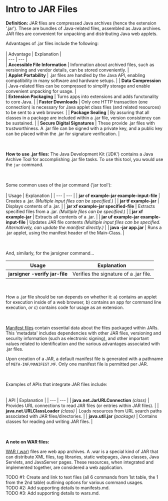 # Intro to JAR Files
**Definition:** JAR files are compressed Java archives (hence the extension '.jar'). These are bundles of Java-related files, assembled as Java archives. JAR files are convenient for unpacking and distributing Java web applets. 

Advantages of .jar files include the following:
<br /><br />
| Advantage | Explanation |  
| --- | --- |   
| **Accessible File Information** | Information about archived files, such as versioning and vendor details, can be stored conveniently. |  
| **Applet Portability** | .jar files are handled by the Java API, enabling compatibility in many software and hardware setups. |
| **Data Compression** | Java-related files can be compressed to simplify storage and enable convenient unpacking for usage. |  
| **Extension Packaging** | Turns apps into extensions and adds functonality to core Java. |
| **Faster Downloads** | Only one HTTP transaction (one connection) is necessary for Java applet class files (and related resources) to be sent to a web browser. |
| **Package Sealing** | By assuring that all classes in a package are included within a .jar file, version consistency can be sustained. |
| **Secure Digital Signatures** | These provide .jar files with trustworthiness. A .jar file can be signed with a private key, and a public key can be placed within the .jar for signature verification. |  

<br /><br />
**How to use .jar files:**  The Java Development Kit ('JDK') contains a Java Archive Tool for accomplishing .jar file tasks. To use this tool, you would use the `jar` command.

<br /><br />
Some common uses of the jar command ('jar tool'):
<br /><br />
| Usage | Explanation |
| --- | --- |
| **jar cf example-jar example-input-file** | Creates a .jar. *(Multiple input files can be specified.)* |
| **jar tf example-jar** | Displays contents of a .jar. |
| **jar xf example-jar specified-file** | Extracts specified files from a .jar. *(Multiple files can be specified.)* |
| **jar xf example-jar** | Extracts all contents of a .jar. |
| **jar uf example-jar example-input-file** | Updates JAR file contents *(Multiple input files can be specified. Alternatively, can update the manifest directly.)* |
| **java -jar app.jar** | Runs a .jar applet, using the manifest header of the Main-Class. |

<br /><br />
And, similarly, for the jarsigner command...  

| Usage | Explanation |
| --- | --- |
| **jarsigner -verify jar-file**| Verifies the signature of a .jar file. |

<br /><br />
How a .jar file should be ran depends on whether it: a) contains an applet for execution inside of a web browser, b) contains an app for command line execution, *or* c) contains code for usage as an extension.
  
<br /><br />
[Manifest files](/manifests.md) contain essential data about the files packaged within JARs. This 'metadata' includes dependencies with other JAR files, versioning and security information (such as electronic signing), and other important values related to identification and the various advantages associated with .jar files.
  
Upon creation of a JAR, a default manifest file is generated with a pathname of `META-INF/MANIFEST.MF`. Only one manifest file is permitted per JAR.

<br /><br />
Examples of APIs that integrate JAR files include:  
<br /><br />
| API | Explanation |
| --- | --- |
| **java.net.JarURLConnection** *(class)* | Provides URL connections to read JAR files (or entries within JAR files). |
| **java.net.URLClassLoader** *(class)* | Loads resources from URL search paths associated with JAR files/directories. |
| **java.util.jar** *(package)* | Contains classes for reading and writing JAR files. |

<br /><br />
**A note on WAR files:**  
  
[WAR (.war)](/wars.md) files are web app archives. A .war is a special kind of JAR that can distribute XML files, tag libraries, static webpages, Java classes, Java Servlets, and JavaServer pages. These resources, when integrated and implemented together, are considered a web application.

TODO #1: Create and link to text files (all 6 commands from 1st table, the 1 from the 2nd table) outlining options for various command usages.  
TODO #2: Add supporting details to manifests.md.  
TODO #3: Add supporting details to wars.md.
